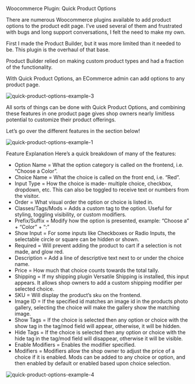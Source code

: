 Woocommerce Plugin: Quick Product Options

There are numerous Woocommerce plugins available to add product options to the product edit page. I’ve used several of them and frustrated with bugs and long support conversations, I felt the need to make my own.

First I made the Product Builder, but it was more limited than it needed to be. This plugin is the overhaul of that base.

Product Builder relied on making custom product types and had a fraction of the functionality.

With Quick Product Options, an ECommerce admin can add options to any product page.

![quick-product-options-example-3](https://github.com/user-attachments/assets/97d4c26f-81b2-45e3-8496-76cb89e0d60e)

All sorts of things can be done with Quick Product Options, and combining these features in one product page gives shop owners nearly limitless potential to customize their product offerings.

Let’s go over the different features in the section below!

![quick-product-options-example-1](https://github.com/user-attachments/assets/60263443-5545-4921-af08-f6be5907ca51)

Feature Explanation
Here’s a quick breakdown of many of the features:

- Option Name = What the option category is called on the frontend, i.e. “Choose a Color”.
- Choice Name = What the choice is called on the front end, i.e. “Red”.
- Input Type = How the choice is made- multiple choice, checkbox, dropdown, etc. This can also be toggled to receive text or numbers from the visitor.
- Order = What visual order the option or choice is listed in.
- Classes/Tags/Mods = Adds a custom tag to the option. Useful for styling, toggling visibility, or custom modifiers.
- Prefix/Suffix = Modify how the option is presented, example: “Choose a” + “Color” + “:”
- Show Input = For some inputs like Checkboxes or Radio Inputs, the selectable circle or square can be hidden or shown.
- Required = Will prevent adding the product to cart if a selection is not made, and glow red.
- Description = Add a line of descriptive text next to or under the choice name.
- Price = How much that choice counts towards the total tally.
- Shipping = If my shipping plugin Versatile Shipping is installed, this input appears. It allows shop owners to add a custom shipping modifier per selected choice.
- SKU = Will display the product’s sku on the frontend.
- Image ID = If the specified id matches an image id in the products photo gallery, selecting the choice will make the gallery show the matching image.
- Show Tags = If the choice is selected then any option or choice with the show tag in the tag/mod field will appear, otherwise, it will be hidden.
- Hide Tags = If the choice is selected then any option or choice with the hide tag in the tag/mod field will disappear, otherwise it will be visible.
- Enable Modifiers = Enables the modifier specified.
- Modifiers = Modifiers allow the shop owner to adjust the price of a choice if it is enabled. Mods can be added to any choice or option, and then enabled by default or enabled based upon choice selection.

![quick-product-options-example-4](https://github.com/user-attachments/assets/8d5a8815-0978-4555-bf9a-f24a5305e0ae)
